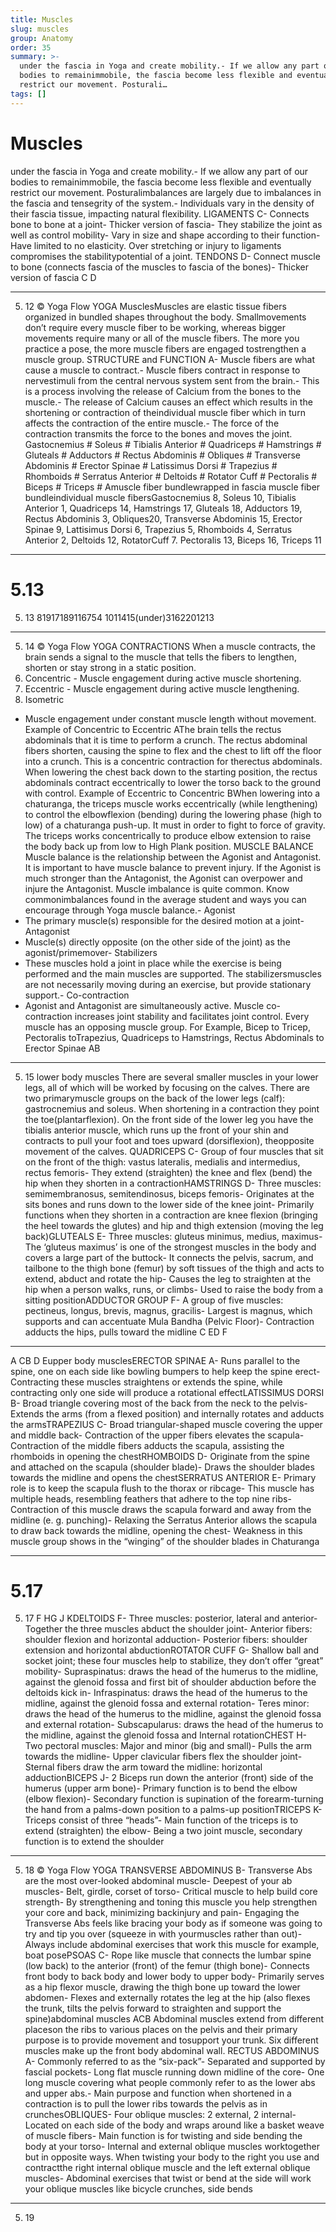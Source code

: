 ```yaml
---
title: Muscles
slug: muscles
group: Anatomy
order: 35
summary: >-
  under the fascia in Yoga and create mobility.- If we allow any part of our
  bodies to remainimmobile, the fascia become less flexible and eventually
  restrict our movement. Posturali…
tags: []
---
```

# Muscles

under the fascia in Yoga and create mobility.- If we allow any part of our bodies to remainimmobile, the fascia become less flexible and eventually restrict our movement. Posturalimbalances are largely due to imbalances in the fascia and tensegrity of the system.- Individuals vary in the density of their fascia tissue, impacting natural flexibility. LIGAMENTS C- Connects bone to bone at a joint- Thicker version of fascia- They stabilize the joint as well as control mobility- Vary in size and shape according to their function- Have limited to no elasticity. Over stretching or injury to ligaments compromises the stabilitypotential of a joint. TENDONS D- Connect muscle to bone (connects fascia of the muscles to fascia of the bones)- Thicker version of fascia
C
D
- --
5. 12 © Yoga Flow YOGA MusclesMuscles are elastic tissue fibers organized in bundled shapes throughout the body. Smallmovements don’t require every muscle fiber to be working, whereas bigger movements require many or all of the muscle fibers. The more you practice a pose, the more muscle fibers are engaged tostrengthen a muscle group. STRUCTURE and FUNCTION A- Muscle fibers are what cause a muscle to contract.- Muscle fibers contract in response to nervestimuli from the central nervous system sent from the brain.- This is a process involving the release of Calcium from the bones to the muscle.- The release of Calcium causes an effect which results in the shortening or contraction of theindividual muscle fiber which in turn affects the contraction of the entire muscle.- The force of the contraction transmits the force to the bones and moves the joint. Gastocnemius # Soleus # Tibialis Anterior # Quadriceps # Hamstrings # Gluteals # Adductors # Rectus Abdominis # Obliques # Transverse Abdominis # Erector Spinae # Latissimus Dorsi # Trapezius # Rhomboids # Serratus Anterior # Deltoids # Rotator Cuff # Pectoralis # Biceps # Triceps #
Amuscle fiber bundlewrapped in fascia muscle fiber bundleindividual muscle fibersGastocnemius 8, Soleus 10, Tibialis Anterior 1, Quadriceps 14, Hamstrings 17, Gluteals 18, Adductors 19, Rectus Abdominis 3, Obliques20, Transverse Abdominis 15, Erector Spinae 9, Lattisimus Dorsi 6, Trapezius 5, Rhomboids 4, Serratus Anterior 2, Deltoids 12, RotatorCuff 7. Pectoralis 13, Biceps 16, Triceps 11
- --

# 5.13
5. 13
81917189116754
1011415(under)3162201213
- --
5. 14 © Yoga Flow YOGA CONTRACTIONS When a muscle contracts, the brain sends a signal to the muscle that tells the fibers to lengthen, shorten or stay strong in a static position.
1. Concentric - Muscle engagement during active muscle shortening.
2. Eccentric - Muscle engagement during active muscle lengthening.
3. Isometric
- Muscle engagement under constant muscle length without movement. Example of Concentric to Eccentric AThe brain tells the rectus abdominals that it is time to perform a crunch. The rectus abdominal fibers shorten, causing the spine to flex and the chest to lift off the floor into a crunch. This is a concentric contraction for therectus abdominals. When lowering the chest back down to the starting position, the rectus abdominals contract eccentrically to lower the torso back to the ground with control. Example of Eccentric to Concentric BWhen lowering into a chaturanga, the triceps muscle works eccentrically (while lengthening) to control the elbowflexion (bending) during the lowering phase (high to low) of a chaturanga push-up. It must in order to fight to force of gravity. The triceps works concentrically to produce elbow extension to raise the body back up from low to High Plank position. MUSCLE BALANCE Muscle balance is the relationship between the Agonist and Antagonist. It is important to have muscle balance to prevent injury. If the Agonist is much stronger than the Antagonist, the Agonist can overpower and injure the Antagonist. Muscle imbalance is quite common. Know commonimbalances found in the average student and ways you can encourage through Yoga muscle balance.- Agonist
- The primary muscle(s) responsible for the desired motion at a joint- Antagonist
- Muscle(s) directly opposite (on the other side of the joint) as the agonist/primemover- Stabilizers
- These muscles hold a joint in place while the exercise is being performed and the main muscles are supported. The stabilizersmuscles are not necessarily moving during an exercise, but provide stationary support.- Co-contraction
- Agonist and Antagonist are simultaneously active. Muscle co-contraction increases joint stability and facilitates joint control. Every muscle has an opposing muscle group. For Example, Bicep to Tricep, Pectoralis toTrapezius, Quadriceps to Hamstrings, Rectus Abdominals to Erector Spinae
AB
- --
5. 15 lower body muscles
There are several smaller muscles in your lower legs, all of which will be worked by focusing on the calves. There are two primarymuscle groups on the back of the lower legs (calf): gastrocnemius and soleus. When shortening in a contraction they point the toe(plantarflexion). On the front side of the lower leg you have the tibialis anterior muscle, which runs up the front of your shin and contracts to pull your foot and toes upward (dorsiflexion), theopposite movement of the calves. QUADRICEPS C- Group of four muscles that sit on the front of the thigh: vastus lateralis, medialis and intermedius, rectus femoris- They extend (straighten) the knee and flex (bend) the hip when they shorten in a contractionHAMSTRINGS D- Three muscles: semimembranosus, semitendinosus, biceps femoris- Originates at the sits bones and runs down to the lower side of the knee joint- Primarily functions when they shorten in a contraction are knee flexion (bringing the heel towards the glutes) and hip and thigh extension (moving the leg back)GLUTEALS E- Three muscles: gluteus minimus, medius, maximus- The ‘gluteus maximus’ is one of the strongest muscles in the body and covers a large part of the buttock- It connects the pelvis, sacrum, and tailbone to the thigh bone (femur) by soft tissues of the thigh and acts to extend, abduct and rotate the hip- Causes the leg to straighten at the hip when a person walks, runs, or climbs- Used to raise the body from a sitting positionADDUCTOR GROUP F- A group of five muscles: pectineus, longus, brevis, magnus, gracilis- Largest is magnus, which supports and can accentuate Mula Bandha (Pelvic Floor)- Contraction adducts the hips, pulls toward the midline
C
ED
F
- --

A
CB
D
Eupper body musclesERECTOR SPINAE A- Runs parallel to the spine, one on each side like bowling bumpers to help keep the spine erect- Contracting these muscles straightens or extends the spine, while contracting only one side will produce a rotational effectLATISSIMUS DORSI B- Broad triangle covering most of the back from the neck to the pelvis- Extends the arms (from a flexed position) and internally rotates and adducts the armsTRAPEZIUS C- Broad triangular-shaped muscle covering the upper and middle back- Contraction of the upper fibers elevates the scapula- Contraction of the middle fibers adducts the scapula, assisting the rhomboids in opening the chestRHOMBOIDS D- Originate from the spine and attached on the scapula (shoulder blade)- Draws the shoulder blades towards the midline and opens the chestSERRATUS ANTERIOR E- Primary role is to keep the scapula flush to the thorax or ribcage- This muscle has multiple heads, resembling feathers that adhere to the top nine ribs- Contraction of this muscle draws the scapula forward and away from the midline (e. g. punching)- Relaxing the Serratus Anterior allows the scapula to draw back towards the midline, opening the chest- Weakness in this muscle group shows in the “winging” of the shoulder blades in Chaturanga
- --

# 5.17
5. 17
F
HG
J
KDELTOIDS F- Three muscles: posterior, lateral and anterior- Together the three muscles abduct the shoulder joint- Anterior fibers: shoulder flexion and horizontal adduction- Posterior fibers: shoulder extension and horizontal abductionROTATOR CUFF G- Shallow ball and socket joint; these four muscles help to stabilize, they don’t offer “great” mobility- Supraspinatus: draws the head of the humerus to the midline, against the glenoid fossa and first bit of shoulder abduction before the deltoids kick in- Infraspinatus: draws the head of the humerus to the midline, against the glenoid fossa and external rotation- Teres minor: draws the head of the humerus to the midline, against the glenoid fossa and external rotation- Subscapularus: draws the head of the humerus to the midline, against the glenoid fossa and Internal rotationCHEST H- Two pectoral muscles: Major and minor (big and small)- Pulls the arm towards the midline- Upper clavicular fibers flex the shoulder joint- Sternal fibers draw the arm toward the midline: horizontal adductionBICEPS J- 2 Biceps run down the anterior (front) side of the humerus (upper arm bone)- Primary function is to bend the elbow (elbow flexion)- Secondary function is supination of the forearm-turning the hand from a palms-down position to a palms-up positionTRICEPS K- Triceps consist of three “heads”- Main function of the triceps is to extend (straighten) the elbow- Being a two joint muscle, secondary function is to extend the shoulder
- --
5. 18 © Yoga Flow YOGA TRANSVERSE ABDOMINUS B- Transverse Abs are the most over-looked abdominal muscle- Deepest of your ab muscles- Belt, girdle, corset of torso- Critical muscle to help build core strength- By strengthening and toning this muscle you help strengthen your core and back, minimizing backinjury and pain- Engaging the Transverse Abs feels like bracing your body as if someone was going to try and tip you over (squeeze in with yourmuscles rather than out)- Always include abdominal exercises that work this muscle for example, boat posePSOAS C- Rope like muscle that connects the lumbar spine (low back) to the anterior (front) of the femur (thigh bone)- Connects front body to back body and lower body to upper body- Primarily serves as a hip flexor muscle, drawing the thigh bone up toward the lower abdomen- Flexes and externally rotates the leg at the hip (also flexes the trunk, tilts the pelvis forward to straighten and support the spine)abdominal muscles
ACB Abdominal muscles extend from different placeson the ribs to various places on the pelvis and their primary purpose is to provide movement and tosupport your trunk. Six different muscles make up the front body abdominal wall. RECTUS ABDOMINUS A- Commonly referred to as the “six-pack”- Separated and supported by fascial pockets- Long flat muscle running down midline of the core- One long muscle covering what people commonly refer to as the lower abs and upper abs.- Main purpose and function when shortened in a contraction is to pull the lower ribs towards the pelvis as in crunchesOBLIQUES- Four oblique muscles: 2 external, 2 internal- Located on each side of the body and wraps around like a basket weave of muscle fibers- Main function is for twisting and side bending the body at your torso- Internal and external oblique muscles worktogether but in opposite ways. When twisting your body to the right you use and contractthe right internal oblique muscle and the left external oblique muscles- Abdominal exercises that twist or bend at the side will work your oblique muscles like bicycle crunches, side bends
- --
5. 19
